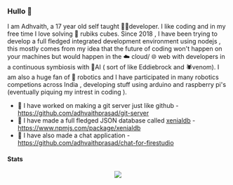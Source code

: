 ### Hullo 🫠
I am Adhvaith, a 17 year old self taught 👨‍💻developer. I like coding and in my free time I love solving 🧊 rubiks cubes.
Since 2018 , I have been trying to develop a full fledged integrated development environment using nodejs , this mostly comes from my idea that the future of coding won't happen on your machines but would happen in the ☁️ cloud/ 🌐 web with developers in a continuous symbiosis with 🧠AI ( sort of like Eddiebrock and 🕷️venom).
I am also a huge fan of 🤖 robotics and I have participated in many robotics competions across India , developing stuff using arduino and raspberry pi's (eventually piquing my intrest in coding ).
- 🛟 I have worked on making a git server just like github - https://github.com/adhvaithprasad/git-server
- 💽 I have made a full fledged JSON database called [xenialdb](https://github.com/adhvaithprasad/xenial-database)  - https://www.npmjs.com/package/xenialdb
- 💬 I have also made a chat application - https://github.com/adhvaithprasad/chat-for-firestudio
#### **Stats**
<p align="center"><img src="https://github-readme-stats.vercel.app/api?username=adhvaithprasad&show_icons=true\&theme=dark#gh-dark-mode-only"/></p>
